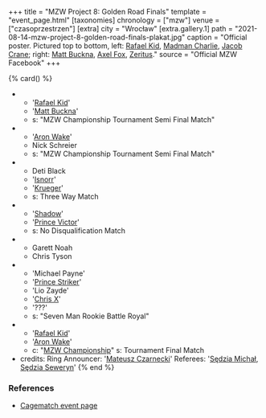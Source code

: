 +++
title = "MZW Project 8: Golden Road Finals"
template = "event_page.html"
[taxonomies]
chronology = ["mzw"]
venue = ["czasoprzestrzen"]
[extra]
city = "Wrocław"
[extra.gallery.1]
path = "2021-08-14-mzw-project-8-golden-road-finals-plakat.jpg"
caption = "Official poster. Pictured top to bottom, left: [Rafael Kid](@/w/rafael-kid.md), [Madman Charlie](@/w/madman-charlie.md), [Jacob Crane](@/w/jacob-crane.md); right: [Matt Buckna](@/w/matt-buckna.md), [Axel Fox](@/w/axel-fox.md), [Zeritus](@/w/zeritus.md)."
source = "Official MZW Facebook"
+++

{% card() %}
- - '[Rafael Kid](@/w/rafael-kid.md)'
  - '[Matt Buckna](@/w/matt-buckna.md)'
  - s: "MZW Championship Tournament Semi Final Match"
- - '[Aron Wake](@/w/aron-wake.md)'
  - Nick Schreier
  - s: "MZW Championship Tournament Semi Final Match"
- - Deti Black
  - '[Isnorr](@/w/isnorr.md)'
  - '[Krueger](@/w/olgierd.md)'
  - s: Three Way Match
- - '[Shadow](@/w/shadow.md)'
  - '[Prince Victor](@/w/vic-golden.md)'
  - s: No Disqualification Match
- - Garett Noah
  - Chris Tyson
- -  'Michael Payne'
  -  '[Prince Striker](@/w/royal-striker.md)'
  -  'Lio Zayde'
  -  '[Chris X](@/w/chris-x.md)'
  -  '???'
  -  s: "Seven Man Rookie Battle Royal"
- - '[Rafael Kid](@/w/rafael-kid.md)'
  - '[Aron Wake](@/w/aron-wake.md)'
  - c: "[MZW Championship](@/c/mzw-championship.md)"
    s: Tournament Final Match
- credits:
    Ring Announcer: '[Mateusz Czarnecki](@/w/mateusz-czarnecki.md)'
    Referees: '[Sędzia Michał](@/w/sedzia-michal.md), [Sędzia Seweryn](@/w/sedzia-seweryn.md)'
{% end %}

### References

* [Cagematch event page](https://www.cagematch.net/?id=1&nr=322479)
